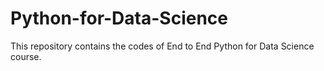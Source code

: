 # Python-for-Data-Science

This repository contains the codes of End to End Python for Data Science course.
